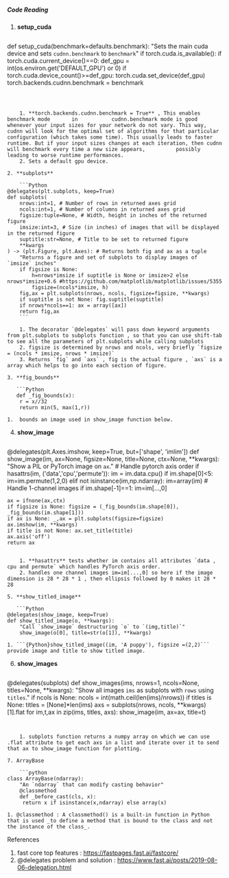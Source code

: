 

##### Code Reading

1. **setup_cuda**

	```python
def setup_cuda(benchmark=defaults.benchmark):
    "Sets the main cuda device and sets `cudnn.benchmark` to `benchmark`"
    if torch.cuda.is_available():
        if torch.cuda.current_device()==0:
            def_gpu = int(os.environ.get('DEFAULT_GPU') or 0)
            if torch.cuda.device_count()>=def_gpu: torch.cuda.set_device(def_gpu)
        torch.backends.cudnn.benchmark = benchmark 
```



	1. **torch.backends.cudnn.benchmark = True** , This enables benchmark mode       in           cudnn.benchmark mode is good whenever your input sizes for your network do not vary. This way, cudnn will look for the optimal set of algorithms for that particular configuration (which takes some time). This usually leads to faster runtime. But if your input sizes changes at each iteration, then cudnn will benchmark every time a new size appears,          possibly leading to worse runtime performances.
	2. Sets a default gpu device.

2. **subplots**

    ```Python 
@delegates(plt.subplots, keep=True)
def subplots(
    nrows:int=1, # Number of rows in returned axes grid
    ncols:int=1, # Number of columns in returned axes grid
    figsize:tuple=None, # Width, height in inches of the returned figure
    imsize:int=3, # Size (in inches) of images that will be displayed in the returned figure
    suptitle:str=None, # Title to be set to returned figure
    **kwargs
) -> (plt.Figure, plt.Axes): # Returns both fig and ax as a tuple
    "Returns a figure and set of subplots to display images of `imsize` inches"
    if figsize is None:
        h=nrows*imsize if suptitle is None or imsize>2 else nrows*imsize+0.6 #https://github.com/matplotlib/matplotlib/issues/5355
        figsize=(ncols*imsize, h)
    fig,ax = plt.subplots(nrows, ncols, figsize=figsize, **kwargs)
    if suptitle is not None: fig.suptitle(suptitle)
    if nrows*ncols==1: ax = array([ax])
    return fig,ax
    ```

    1. The decorator `@delegates` will pass down keyword arguments from plt.subplots to subplots function , so that you can use shift-tab to see all the parameters of plt.subplots while calling subplots
    2. figsize is determined by nrows and ncols, very briefly `figsize = (ncols * imsize, nrows * imsize)`
    3. Returns `fig` and `axs` , fig is the actual figure , `axs` is a array which helps to go into each section of figure.

3. **fig_bounds**

   ```Python
   def _fig_bounds(x):
    r = x//32
    return min(5, max(1,r))
```

    1.  bounds an image used in show_image function below.

4. **show_image**

   ```Python
@delegates(plt.Axes.imshow, keep=True, but=['shape', 'imlim'])
def show_image(im, ax=None, figsize=None, title=None, ctx=None, **kwargs):
    "Show a PIL or PyTorch image on `ax`."
    # Handle pytorch axis order
    if hasattrs(im, ('data','cpu','permute')):
        im = im.data.cpu()
        if im.shape[0]<5: im=im.permute(1,2,0)
    elif not isinstance(im,np.ndarray): im=array(im)
    # Handle 1-channel images
    if im.shape[-1]==1: im=im[...,0]

    ax = ifnone(ax,ctx)
    if figsize is None: figsize = (_fig_bounds(im.shape[0]), _fig_bounds(im.shape[1]))
    if ax is None: _,ax = plt.subplots(figsize=figsize)
    ax.imshow(im, **kwargs)
    if title is not None: ax.set_title(title)
    ax.axis('off')
    return ax
```

    1. **hasattrs** tests whether im contains all attributes `data , cpu and permute` which handles PyTorch axis order.
    2. handles one channel images im=im[...,0] so here if the image dimension is 28 * 28 * 1 , then ellipsis followed by 0 makes it 28 * 28

5. **show_titled_image** 

   ```Python
@delegates(show_image, keep=True)
def show_titled_image(o, **kwargs):
    "Call `show_image` destructuring `o` to `(img,title)`"
    show_image(o[0], title=str(o[1]), **kwargs)
```

   
    1. ```{Python}show_titled_image((im, 'A puppy'), figsize =(2,2)```  provide image and title to show titled image.

6. **show_images** 

	```python
@delegates(subplots)
def show_images(ims, nrows=1, ncols=None, titles=None, **kwargs):
    "Show all images `ims` as subplots with `rows` using `titles`."
    if ncols is None: ncols = int(math.ceil(len(ims)/nrows))
    if titles is None: titles = [None]*len(ims)
    axs = subplots(nrows, ncols, **kwargs)[1].flat
    for im,t,ax in zip(ims, titles, axs): show_image(im, ax=ax, title=t)
```


	1. subplots function returns a numpy array on which we can use .flat attribute to get each axs in a list and iterate over it to send that ax to show_image function for plotting.

7. ArrayBase

	```python
class ArrayBase(ndarray):
    "An `ndarray` that can modify casting behavior"
    @classmethod
    def _before_cast(cls, x):
     return x if isinstance(x,ndarray) else array(x)
```

	1. @classmethod : A classmethod() is a built-in function in Python that is used _to define a method that is bound to the class and not the instance of the class_.




References

1. fast core top features :  https://fastpages.fast.ai/fastcore/
2. @delegates problem and solution : https://www.fast.ai/posts/2019-08-06-delegation.html